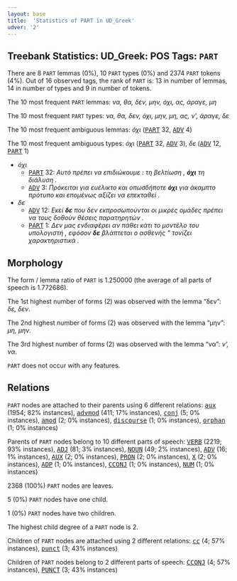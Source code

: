 ```yaml
---
layout: base
title:  'Statistics of PART in UD_Greek'
udver: '2'
---
```


## Treebank Statistics: UD_Greek: POS Tags: `PART`

There are 8 `PART` lemmas (0%), 10 `PART` types (0%) and 2374 `PART` tokens (4%).
Out of 16 observed tags, the rank of `PART` is: 13 in number of lemmas, 14 in number of types and 9 in number of tokens.

The 10 most frequent `PART` lemmas: <em>να, θα, δεν, μην, όχι, ας, άραγε, μη</em>

The 10 most frequent `PART` types:  <em>να, θα, δεν, όχι, μην, μη, ας, ν', άραγε, δε</em>

The 10 most frequent ambiguous lemmas: <em>όχι</em> (<tt><a href="el-pos-PART.html">PART</a></tt> 32, <tt><a href="el-pos-ADV.html">ADV</a></tt> 4)

The 10 most frequent ambiguous types:  <em>όχι</em> (<tt><a href="el-pos-PART.html">PART</a></tt> 32, <tt><a href="el-pos-ADV.html">ADV</a></tt> 3), <em>δε</em> (<tt><a href="el-pos-ADV.html">ADV</a></tt> 12, <tt><a href="el-pos-PART.html">PART</a></tt> 1)


* <em>όχι</em>
  * <tt><a href="el-pos-PART.html">PART</a></tt> 32: <em>Αυτό πρέπει να επιδιώκουμε : τη βελτίωση , <b>όχι</b> τη διάλυση .</em>
  * <tt><a href="el-pos-ADV.html">ADV</a></tt> 3: <em>Πρόκειται για ευέλικτο και οπωσδήποτε <b>όχι</b> για άκαμπτο πρότυπο και επομένως αξίζει να επεκταθεί .</em>
* <em>δε</em>
  * <tt><a href="el-pos-ADV.html">ADV</a></tt> 12: <em>Εκεί <b>δε</b> που δεν εκπροσωπούνται οι μικρές ομάδες πρέπει να τους δοθούν θέσεις παρατηρητών .</em>
  * <tt><a href="el-pos-PART.html">PART</a></tt> 1: <em>Δεν μας ενδιαφέρει αν πάθει κάτι το μοντέλο του υπολογιστή , εφόσον <b>δε</b> βλάπτεται ο ασθενής " τονίζει χαρακτηριστικά .</em>

## Morphology

The form / lemma ratio of `PART` is 1.250000 (the average of all parts of speech is 1.772686).

The 1st highest number of forms (2) was observed with the lemma “δεν”: <em>δε, δεν</em>.

The 2nd highest number of forms (2) was observed with the lemma “μην”: <em>μη, μην</em>.

The 3rd highest number of forms (2) was observed with the lemma “να”: <em>ν', να</em>.

`PART` does not occur with any features.


## Relations

`PART` nodes are attached to their parents using 6 different relations: <tt><a href="el-dep-aux.html">aux</a></tt> (1954; 82% instances), <tt><a href="el-dep-advmod.html">advmod</a></tt> (411; 17% instances), <tt><a href="el-dep-conj.html">conj</a></tt> (5; 0% instances), <tt><a href="el-dep-amod.html">amod</a></tt> (2; 0% instances), <tt><a href="el-dep-discourse.html">discourse</a></tt> (1; 0% instances), <tt><a href="el-dep-orphan.html">orphan</a></tt> (1; 0% instances)

Parents of `PART` nodes belong to 10 different parts of speech: <tt><a href="el-pos-VERB.html">VERB</a></tt> (2219; 93% instances), <tt><a href="el-pos-ADJ.html">ADJ</a></tt> (81; 3% instances), <tt><a href="el-pos-NOUN.html">NOUN</a></tt> (49; 2% instances), <tt><a href="el-pos-ADV.html">ADV</a></tt> (16; 1% instances), <tt><a href="el-pos-AUX.html">AUX</a></tt> (2; 0% instances), <tt><a href="el-pos-PRON.html">PRON</a></tt> (2; 0% instances), <tt><a href="el-pos-X.html">X</a></tt> (2; 0% instances), <tt><a href="el-pos-ADP.html">ADP</a></tt> (1; 0% instances), <tt><a href="el-pos-CCONJ.html">CCONJ</a></tt> (1; 0% instances), <tt><a href="el-pos-NUM.html">NUM</a></tt> (1; 0% instances)

2368 (100%) `PART` nodes are leaves.

5 (0%) `PART` nodes have one child.

1 (0%) `PART` nodes have two children.

The highest child degree of a `PART` node is 2.

Children of `PART` nodes are attached using 2 different relations: <tt><a href="el-dep-cc.html">cc</a></tt> (4; 57% instances), <tt><a href="el-dep-punct.html">punct</a></tt> (3; 43% instances)

Children of `PART` nodes belong to 2 different parts of speech: <tt><a href="el-pos-CCONJ.html">CCONJ</a></tt> (4; 57% instances), <tt><a href="el-pos-PUNCT.html">PUNCT</a></tt> (3; 43% instances)

